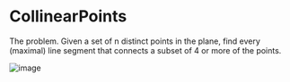# CollinearPoints
The problem. Given a set of n distinct points in the plane, find every (maximal) line segment that connects a subset of 4 or more of the points.

![image](https://user-images.githubusercontent.com/46485193/158133084-9be9aa37-2f0e-4e79-9fc8-6f30d58e72fa.png)
